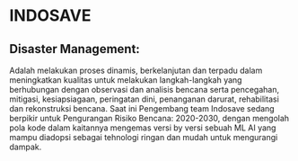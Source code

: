 # INDOSAVE
## Disaster Management:
Adalah melakukan proses dinamis, berkelanjutan dan terpadu dalam meningkatkan kualitas untuk melakukan langkah-langkah yang berhubungan dengan observasi dan analisis bencana serta pencegahan, mitigasi, kesiapsiagaan, peringatan dini, penanganan darurat, rehabilitasi dan rekonstruksi bencana.
Saat ini Pengembang team Indosave sedang berpikir untuk Pengurangan Risiko Bencana: 2020-2030, dengan mengolah pola kode dalam kaitannya mengemas versi by versi sebuah ML AI yang mampu diadopsi sebagai tehnologi ringan dan mudah untuk mengurangi dampak.
